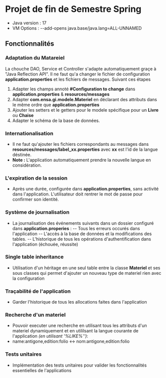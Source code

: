 # Projet de fin de Semestre Spring
- Java version : 17
- VM Options : --add-opens java.base/java.lang=ALL-UNNAMED
## Fonctionnalités
### Adaptation du Matareiel
La chouche DAO, Service et Controller s'adapte automatiquement graçe à "Java Reflection API". Il ne faut qu'a changer le fichier de configuration **application.properties** et les fichiers de messages. Suivant ces étapes
1. Adapter les champs annoté **#Configuration to change** dans **application.properties** & **resources/messages**
2. Adapter **com.ensa.gi.modele.Materiel** en déclarant des attributs dans le même ordre que **application.properties**
3. Ajouter les setters et le getters pour le modele spécifique pour un **Livre** ou **Chaise**
4. Adapter le schéma de la base de données.

### Internationalisation
- Il ne faut qu'ajouter les fichiers correspondants au messages dans **resources/messages/label_xx.properties** avec **xx** est l'id de la langue déstinée.
- **Note :** L'application automatiquement prendre la nouvelle langue en considération.
### L'expiration de la session
- Après une durée, configurée dans **application.properties**, sans activité dans l'application. L'utilisateur doit rentrer le mot de passe pour confirmer son identité.
### Système de journalisation
- La journalisation des événements suivants dans un dossier configuré dans **application.properies** :
  -- Tous les erreurs occurés dans l'application
  -- L'accès à la base de données et la modifications des tables.
  -- L'historique de tous les opérations d'authentification dans l'application (échouée, réussite)
### Single table inheritance
- Utilisation d'un héritage en une seul table entre la classe **Materiel** et ses sous classes qui permet d'ajouter un nouveau type de materiel rien avec la configuration
### Traçabilité de l'application
- Garder l'historique de tous les allocations faites dans l'application
### Recherche d'un materiel
- Pouvoir executer une recherche en utilisant tous les attributs d'un materiel dynamiquement et en utililsant la langue courante de l'application _(en utilisant '%LIKE%'')_:
- name:antigone,edition:folio <-> nom:antigone,edition:folio
### Tests unitaires
- Implémentation des tests unitaires pour valider les fonctionnalités essentielles de l'applications